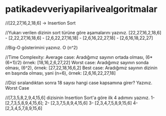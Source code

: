 # patikadevveriyapilarivealgoritmalar

//[22,27,16,2,18,6] -> Insertion Sort

//Yukarı verilen dizinin sort türüne göre aşamalarını yazınız.
[22,27,16,2,18,6] - [2,22,27,16,18,6] - [2,6,22,27,16,18] - [2,6,16,22,27,18] - [2,6,16,18,22,27]

//Big-O gösterimini yazınız.
O (n^2)

//Time Complexity: 
  Average case: Aradığımız sayının ortada olması, (6*(6+1)/2) örnek: [18,16,2,6,27,22]
  Worst case: Aradığımız sayının sonda olması, (6^2), örnek: [27,22,18,16,6,2]
  Best case: Aradığımız sayının dizinin en başında olması, yani (n=6), örnek: [2,6,16,22,27,18]
  
//Dizi sıralandıktan sonra 18 sayısı hangi case kapsamına girer? Yazınız. Worst Case

//[7,3,5,8,2,9,4,15,6] dizisinin Insertion Sort'a göre ilk 4 adımını yazınız.
1- [2,7,3,5,8,9,4,15,6];
2- [2,3,7,5,8,9,4,15,6]
3- [2,3,4,7,5,8,9,15,6]
4- [2,3,4,5,7,8,9,15,6]
